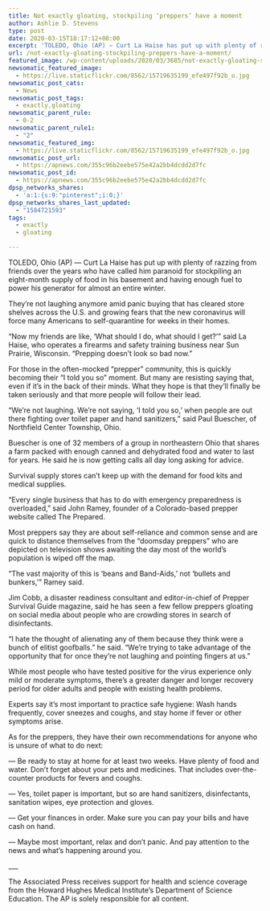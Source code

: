 ```yaml
---
title: Not exactly gloating, stockpiling ‘preppers’ have a moment
author: Ashlie D. Stevens
type: post
date: 2020-03-15T18:17:12+00:00
excerpt: 'TOLEDO, Ohio (AP) — Curt La Haise has put up with plenty of razzing from friends over the years who have called him paranoid for stockpiling an eight-month supply of food in his basement and having enough fuel to power his generator for almost an entire winter. They’re not laughing anymore amid panic buying that&hellip;'
url: /not-exactly-gloating-stockpiling-preppers-have-a-moment/
featured_image: /wp-content/uploads/2020/03/3685/not-exactly-gloating-stockpiling-preppers-have-a-moment.jpg
newsomatic_featured_image:
  - https://live.staticflickr.com/8562/15719635199_efe497f92b_o.jpg
newsomatic_post_cats:
  - News
newsomatic_post_tags:
  - exactly,gloating
newsomatic_parent_rule:
  - 0-2
newsomatic_parent_rule1:
  - "2"
newsomatic_featured_img:
  - https://live.staticflickr.com/8562/15719635199_efe497f92b_o.jpg
newsomatic_post_url:
  - https://apnews.com/355c96b2eebe575e42a2bb4dcdd2d7fc
newsomatic_post_id:
  - https://apnews.com/355c96b2eebe575e42a2bb4dcdd2d7fc
dpsp_networks_shares:
  - 'a:1:{s:9:"pinterest";i:0;}'
dpsp_networks_shares_last_updated:
  - "1584721593"
tags:
  - exactly
  - gloating

---
```

<div class="Article" data-key="article">
  <p class="Component-root-0-2-77 Component-p-0-2-69">
    TOLEDO, Ohio (AP) — Curt La Haise has put up with plenty of razzing from friends over the years who have called him paranoid for stockpiling an eight-month supply of food in his basement and having enough fuel to power his generator for almost an entire winter.
  </p>
  
  <p class="Component-root-0-2-77 Component-p-0-2-69">
    They’re not laughing anymore amid panic buying that has cleared store shelves across the U.S. and growing fears that the new coronavirus will force many Americans to self-quarantine for weeks in their homes.
  </p>
  
  <p class="Component-root-0-2-77 Component-p-0-2-69">
    “Now my friends are like, ‘What should I do, what should I get?’” said La Haise, who operates a firearms and safety training business near Sun Prairie, Wisconsin. “Prepping doesn’t look so bad now.”
  </p>
  
  <div data-key="ad-placeholder" id="div-gpt-ad-1470255291270-0" class="DFPSlot Component-dfp-0-2-73 Component-ad-0-2-39">
  </div>
  
  <p class="Component-root-0-2-77 Component-p-0-2-69">
    For those in the often-mocked “prepper” community, this is quickly becoming their “I told you so” moment. But many are resisting saying that, even if it’s in the back of their minds. What they hope is that they’ll finally be taken seriously and that more people will follow their lead.
  </p>
  
  <p class="Component-root-0-2-77 Component-p-0-2-69">
    “We’re not laughing. We’re not saying, ‘I told you so,’ when people are out there fighting over toilet paper and hand sanitizers,” said Paul Buescher, of Northfield Center Township, Ohio.
  </p>
  
  <p class="Component-root-0-2-77 Component-p-0-2-69">
    Buescher is one of 32 members of a group in northeastern Ohio that shares a farm packed with enough canned and dehydrated food and water to last for years. He said he is now getting calls all day long asking for advice.
  </p>
  
  <p class="Component-root-0-2-77 Component-p-0-2-69">
    Survival supply stores can’t keep up with the demand for food kits and medical supplies.
  </p>
  
  <p class="Component-root-0-2-77 Component-p-0-2-69">
    “Every single business that has to do with emergency preparedness is overloaded,” said John Ramey, founder of a Colorado-based prepper website called The Prepared<!-- -->.
  </p>
  
  <p class="Component-root-0-2-77 Component-p-0-2-69">
    Most preppers say they are about self-reliance and common sense and are quick to distance themselves from the “doomsday preppers” who are depicted on television shows awaiting the day most of the world’s population is wiped off the map.
  </p>
  
  <p class="Component-root-0-2-77 Component-p-0-2-69">
    “The vast majority of this is ‘beans and Band-Aids,’ not ‘bullets and bunkers,’” Ramey said.
  </p>
  
  <p class="Component-root-0-2-77 Component-p-0-2-69">
    Jim Cobb, a disaster readiness consultant and editor-in-chief of Prepper Survival Guide magazine, said he has seen a few fellow preppers gloating on social media about people who are crowding stores in search of disinfectants.
  </p>
  
  <p class="Component-root-0-2-77 Component-p-0-2-69">
    “I hate the thought of alienating any of them because they think were a bunch of elitist goofballs.” he said. “We’re trying to take advantage of the opportunity that for once they’re not laughing and pointing fingers at us.”
  </p>
  
  <div data-key="ad-placeholder" id="div-gpt-ad-1470255291270-1" class="DFPSlot Component-dfp-0-2-73 Component-ad-0-2-39">
  </div>
  
  <p class="Component-root-0-2-77 Component-p-0-2-69">
    While most people who have tested positive for the virus experience only mild or moderate symptoms, there’s a greater danger and longer recovery period for older adults and people with existing health problems.
  </p>
  
  <p class="Component-root-0-2-77 Component-p-0-2-69">
    Experts say it’s most important to practice safe hygiene: Wash hands frequently, cover sneezes and coughs, and stay home if fever or other symptoms arise.
  </p>
  
  <p class="Component-root-0-2-77 Component-p-0-2-69">
    As for the preppers, they have their own recommendations for anyone who is unsure of what to do next:
  </p>
  
  <p class="Component-root-0-2-77 Component-p-0-2-69">
    — Be ready to stay at home for at least two weeks. Have plenty of food and water. Don’t forget about your pets and medicines. That includes over-the-counter products for fevers and coughs.
  </p>
  
  <p class="Component-root-0-2-77 Component-p-0-2-69">
    — Yes, toilet paper is important, but so are hand sanitizers, disinfectants, sanitation wipes, eye protection and gloves.
  </p>
  
  <p class="Component-root-0-2-77 Component-p-0-2-69">
    — Get your finances in order. Make sure you can pay your bills and have cash on hand.
  </p>
  
  <p class="Component-root-0-2-77 Component-p-0-2-69">
    — Maybe most important, relax and don’t panic. And pay attention to the news and what’s happening around you.
  </p>
  
  <p class="Component-root-0-2-77 Component-p-0-2-69">
    ___
  </p>
  
  <p class="Component-root-0-2-77 Component-p-0-2-69">
    The Associated Press receives support for health and science coverage from the Howard Hughes Medical Institute’s Department of Science Education. The AP is solely responsible for all content.
  </p>
</div>